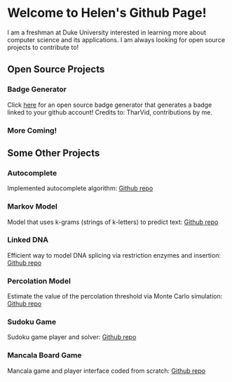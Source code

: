 # Welcome to Helen's Github Page!
I am a freshman at Duke University interested in learning more about computer science and its applications. I am always looking for open source projects to contribute to!

## Open Source Projects
### Badge Generator
Click [here](https://hhelenxu.github.io/Open-Source-Badge-Generator/) for an open source badge generator that generates a badge linked to your github account!
Credits to: TharVid, contributions by me.
### More Coming!

## Some Other Projects
### Autocomplete
Implemented autocomplete algorithm: [Github repo](https://github.com/hhelenxu/Autocomplete)
### Markov Model
Model that uses k-grams (strings of k-letters) to predict text: [Github repo](https://github.com/hhelenxu/MarkovModel)
### Linked DNA
Efficient way to model DNA splicing via restriction enzymes and insertion: [Github repo](https://github.com/hhelenxu/LinkedDNA)
### Percolation Model
Estimate the value of the percolation threshold via Monte Carlo simulation: [Github repo](https://github.com/hhelenxu/Percolation)
### Sudoku Game
Sudoku game player and solver: [Github repo](https://github.com/hhelenxu/Sudoku)
### Mancala Board Game
Mancala game and player interface coded from scratch: [Github repo](https://github.com/APCS-4th-2018/finalproject-team-kristina)



<!---## Welcome to GitHub Pages-->

<!--You can use the [editor on GitHub](https://github.com/hhelenxu/hhelenxu.github.io/edit/master/index.md) to maintain and preview the content for your website in Markdown files.-->

<!---Whenever you commit to this repository, GitHub Pages will run [Jekyll](https://jekyllrb.com/) to rebuild the pages in your site, from the content in your Markdown files.--->

<!---### Markdown--->

<!---Markdown is a lightweight and easy-to-use syntax for styling your writing. It includes conventions for--->

<!---```markdown
Syntax highlighted code block--->

<!---# Header 1
## Header 2
### Header 3 -->

<!---- Bulleted
- List--->

<!---1. Numbered
2. List --->

<!---**Bold** and _Italic_ and `Code` text -->

<!---[Link](url) and ![Image](src)
``` --->

<!---For more details see [GitHub Flavored Markdown](https://guides.github.com/features/mastering-markdown/).--->

<!---### Jekyll Themes--->

<!---Your Pages site will use the layout and styles from the Jekyll theme you have selected in your [repository settings](https://github.com/hhelenxu/hhelenxu.github.io/settings). The name of this theme is saved in the Jekyll `_config.yml` configuration file. -->

<!---### Support or Contact--->

<!---Having trouble with Pages? Check out our [documentation](https://docs.github.com/categories/github-pages-basics/) or [contact support](https://github.com/contact) and we’ll help you sort it out.--->
